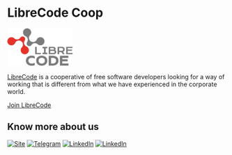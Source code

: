 # LibreCode Coop

[<img src="assets/logo.png" width="150px"/>](https://librecode.coop)

[LibreCode](https://librecode.coop) is a cooperative of free software developers looking for a way of working that is different from what we have experienced in the corporate world.

[Join LibreCode](https://github.com/LibreCodeCoop/jobs/)
## Know more about us

[![Site](https://img.shields.io/badge/Site-0077B5?style=for-the-badge&logo=Site&logoColor=white&style=flat-square)](https://librecode.coop/) [![Telegram](https://img.shields.io/badge/Telegram-0077B5?style=for-the-badge&logo=Telegram&logoColor=white&style=flat-square)](https://t.me/LibreCodeCoop/) [![LinkedIn](https://img.shields.io/badge/LinkedIn-0077B5?style=for-the-badge&logo=linkedin&logoColor=white&style=flat-square)](https://www.linkedin.com/company/librecodecoop/) [![LinkedIn](https://img.shields.io/twitter/url?style=social&url=https%3A%2F%2Ftwitter.com%2FLibreCodeCoop)](https://twitter.com/LibreCodeCoop)

